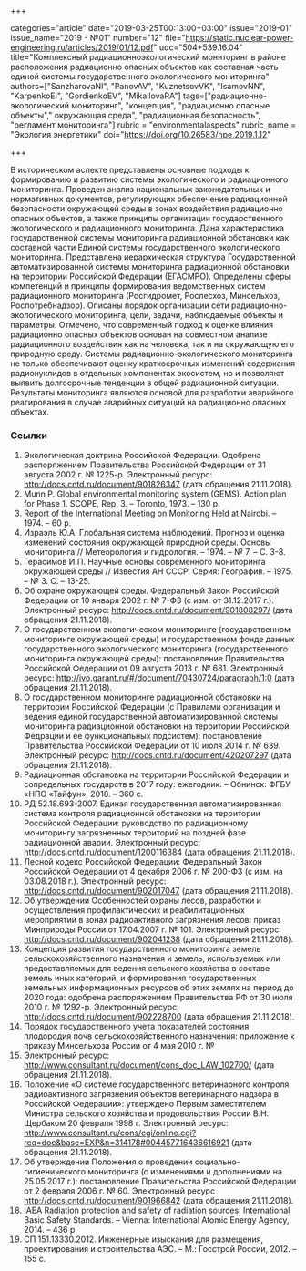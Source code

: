 +++

categories="article"
date="2019-03-25T00:13:00+03:00"
issue="2019-01"
issue_name="2019 - №01"
number="12"
file="https://static.nuclear-power-engineering.ru/articles/2019/01/12.pdf"
udc="504+539.16.04"
title="Комплексный радиационноэкологический мониторинг в районе расположения радиационно опасных объектов как составная часть единой системы государственного экологического мониторинга"
authors=["SanzharovaNI", "PanovAV", "KuznetsovVK", "IsamovNN", "KarpenkoEI", "GordienkoEV", "MikailovaRA"]
tags=["радиационно-экологический мониторинг", "концепция", "радиационно опасные объекты"," окружающая среда", "радиационная безопасность", "регламент мониторинга"]
rubric = "environmentalaspects"
rubric_name = "Экология энергетики"
doi="https://doi.org/10.26583/npe.2019.1.12"

+++

В историческом аспекте представлены основные подходы к формированию и развитию системы экологического и радиационного мониторинга. Проведен анализ национальных законодательных и нормативных документов, регулирующих обеспечение радиационной безопасности окружающей среды в зонах воздействия радиационно опасных объектов, а также принципы организации государственного экологического и радиационного мониторинга. Дана характеристика государственной системы мониторинга радиационной обстановки как составной части Единой системы государственного экологического мониторинга. Представлена иерархическая структура Государственной автоматизированной системы мониторинга радиационной обстановки на территории Российской Федерации (ЕГАСМРО). Определены сферы компетенций и принципы формирования ведомственных систем радиационного мониторинга (Росгидромет, Рослесхоз, Минсельхоз, Роспотребнадзор). Описаны порядок организации сети радиационно-экологического мониторинга, цели, задачи, наблюдаемые объекты и параметры. Отмечено, что современный подход к оценке влияния радиационно опасных объектов основан на совместном анализе радиационного воздействия как на человека, так и на окружающую его природную среду. Системы радиационно-экологического мониторинга не только обеспечивают оценку краткосрочных изменений содержания радионуклидов в отдельных компонентах экосистем, но и позволяют выявить долгосрочные тенденции в общей радиационной ситуации. Результаты мониторинга являются основой для разработки аварийного реагирования в случае аварийных ситуаций на радиационно опасных объектах.

### Ссылки

1. Экологическая доктрина Российской Федерации. Одобрена распоряжением Правительства Российской Федерации от 31 августа 2002 г. № 1225-р. Электронный ресурс: http://docs.cntd.ru/document/901826347 (дата обращения 21.11.2018).
2. Munn P. Global environmental monitoring system (GEMS). Action plan for Phase 1. SCOPE, Rep. 3. – Toronto, 1973. – 130 p.
3. Report of the International Meeting on Monitoring Held at Nairobi. – 1974. – 60 p.
4. Израэль Ю.А. Глобальная система наблюдений. Прогноз и оценка изменений состояния окружающей природной среды. Основы мониторинга // Метеорология и гидрология. – 1974. – № 7. – С. 3-8.
5. Герасимов И.П. Научные основы современного мониторинга окружающей среды // Известия АН СССР. Серия: География. – 1975. – № 3. С. – 13-25.
6. Об охране окружающей среды. Федеральный Закон Российской Федерации от 10 января 2002 г. № 7-ФЗ (с изм. от 31.12.2017 г.). Электронный ресурс: http://docs.cntd.ru/document/901808297/ (дата обращения 21.11.2018).
7. О государственном экологическом мониторинге (государственном мониторинге окружающей среды) и государственном фонде данных государственного экологического мониторинга (государственного мониторинга окружающей среды): постановление Правительства Российской Федерации от 09 августа 2013 г. № 681. Электронный ресурс: http://ivo.garant.ru/#/document/70430724/paragraph/1:0 (дата обращения 21.11.2018).
8. О государственном мониторинге радиационной обстановки на территории Российской Федерации (с Правилами организации и ведения единой государственной автоматизированной системы мониторинга радиационной обстановки на территории Российской Федрации и ее функциональных подсистем): постановление Правительства Российской Федерации от 10 июля 2014 г. № 639. Электронный ресурс: http://docs.cntd.ru/document/420207297 (дата обращения 21.11.2018).
9. Радиационная обстановка на территории Российской Федерации и сопредельных государств в 2017 году: ежегодник. – Обнинск: ФГБУ «НПО «Тайфун», 2018. – 360 с.
10. РД 52.18.693-2007. Единая государственная автоматизированная система контроля радиационной обстановки на территории Российской Федерации: руководство по радиационному мониторингу загрязненных территорий на поздней фазе радиационной аварии. Электронный ресурс: http://docs.cntd.ru/document/1200116384 (дата обращения 21.11.2018).
11. Лесной кодекс Российской Федерации: Федеральный Закон Российской Федерации от 4 декабря 2006 г. № 200-ФЗ (с изм. на 03.08.2018 г.). Электронный ресурс: http://docs.cntd.ru/document/902017047 (дата обращения 21.11.2018).
12. Об утверждении Особенностей охраны лесов, разработки и осуществления профилактических и реабилитационных мероприятий в зонах радиоактивного загрязнения лесов: приказ Минприроды России от 17.04.2007 г. № 101. Электронный ресурс: http://docs.cntd.ru/document/902041238 (дата обращения 21.11.2018).
13. Концепция развития государственного мониторинга земель сельскохозяйственного назначения и земель, используемых или предоставляемых для ведения сельского хозяйства в составе земель иных категорий, и формирования государственных земельных информационных ресурсов об этих землях на период до 2020 года: одобрена распоряжением Правительства РФ от 30 июля 2010 г. № 1292-р. Электронный ресурс: http://docs.cntd.ru/document/902228700 (дата обращения 21.11.2018).
14. Порядок государственного учета показателей состояния плодородия почв сельскохозяйственного назначения: приложение к приказу Минсельхоза России от 4 мая 2010 г. №
150. Электронный ресурс: http://www.consultant.ru/document/cons_doc_LAW_102700/ (дата обращения 21.11.2018).
15. Положение «О системе государственного ветеринарного контроля радиоактивного загрязнения объектов ветеринарного надзора в Российской Федерации»: утверждено Первым заместителем Министра сельского хозяйства и продовольствия России В.Н. Щербаком 20 февраля 1998 г. Электронный ресурс: http://www.consultant.ru/cons/cgi/online.cgi?req=doc&base=EXP&n=314178#004457716436616921 (дата обращения 21.11.2018).
16. Об утверждении Положения о проведении социально-гигиенического мониторинга (с изменениями и дополнениями на 25.05.2017 г.): постановление Правительства Российской Федерации от 2 февраля 2006 г. № 60. Электронный ресурс http://docs.cntd.ru/document/901966842 (дата обращения 21.11.2018).
17. IAEA Radiation protection and safety of radiation sources: International Basic Safety Standards. – Vienna: International Atomic Energy Agency, 2014. – 436 p.
18. СП 151.13330.2012. Инженерные изыскания для размещения, проектирования и строительства АЭС. – М.: Госстрой России, 2012. – 155 с.
